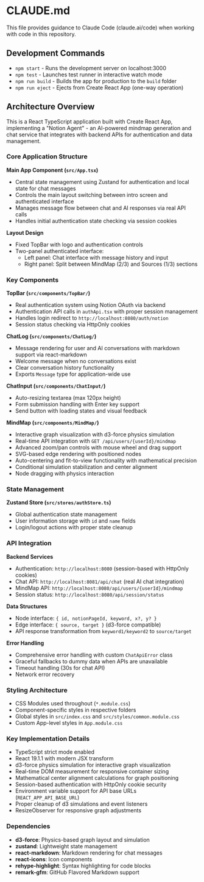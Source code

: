 # CLAUDE.md

This file provides guidance to Claude Code (claude.ai/code) when working with code in this repository.

## Development Commands

- `npm start` - Runs the development server on localhost:3000
- `npm test` - Launches test runner in interactive watch mode
- `npm run build` - Builds the app for production to the `build` folder
- `npm run eject` - Ejects from Create React App (one-way operation)

## Architecture Overview

This is a React TypeScript application built with Create React App, implementing a "Notion Agent" - an AI-powered mindmap generation and chat service that integrates with backend APIs for authentication and data management.

### Core Application Structure

**Main App Component (`src/App.tsx`)**
- Central state management using Zustand for authentication and local state for chat messages
- Controls the main layout switching between intro screen and authenticated interface
- Manages message flow between chat and AI responses via real API calls
- Handles initial authentication state checking via session cookies

**Layout Design**
- Fixed TopBar with logo and authentication controls
- Two-panel authenticated interface:
  - Left panel: Chat interface with message history and input
  - Right panel: Split between MindMap (2/3) and Sources (1/3) sections

### Key Components

**TopBar (`src/components/TopBar/`)**
- Real authentication system using Notion OAuth via backend
- Authentication API calls in `authApi.tsx` with proper session management
- Handles login redirect to `http://localhost:8080/auth/notion`
- Session status checking via HttpOnly cookies

**ChatLog (`src/components/ChatLog/`)**
- Message rendering for user and AI conversations with markdown support via react-markdown
- Welcome message when no conversations exist
- Clear conversation history functionality
- Exports `Message` type for application-wide use

**ChatInput (`src/components/ChatInput/`)**
- Auto-resizing textarea (max 120px height)
- Form submission handling with Enter key support
- Send button with loading states and visual feedback

**MindMap (`src/components/MindMap/`)**
- Interactive graph visualization with d3-force physics simulation
- Real-time API integration with `GET /api/users/{userId}/mindmap`
- Advanced zoom/pan controls with mouse wheel and drag support
- SVG-based edge rendering with positioned nodes
- Auto-centering and fit-to-view functionality with mathematical precision
- Conditional simulation stabilization and center alignment
- Node dragging with physics interaction

### State Management

**Zustand Store (`src/stores/authStore.ts`)**
- Global authentication state management
- User information storage with `id` and `name` fields
- Login/logout actions with proper state cleanup

### API Integration

**Backend Services**
- Authentication: `http://localhost:8080` (session-based with HttpOnly cookies)
- Chat API: `http://localhost:8081/api/chat` (real AI chat integration)
- MindMap API: `http://localhost:8080/api/users/{userId}/mindmap`
- Session status: `http://localhost:8080/api/session/status`

**Data Structures**
- Node interface: `{ id, notionPageId, keyword, x?, y? }`
- Edge interface: `{ source, target }` (d3-force compatible)
- API response transformation from `keyword1/keyword2` to `source/target`

**Error Handling**
- Comprehensive error handling with custom `ChatApiError` class
- Graceful fallbacks to dummy data when APIs are unavailable
- Timeout handling (30s for chat API)
- Network error recovery

### Styling Architecture

- CSS Modules used throughout (`*.module.css`)
- Component-specific styles in respective folders
- Global styles in `src/index.css` and `src/styles/common.module.css`
- Custom App-level styles in `App.module.css`

### Key Implementation Details

- TypeScript strict mode enabled
- React 19.1.1 with modern JSX transform
- d3-force physics simulation for interactive graph visualization
- Real-time DOM measurement for responsive container sizing
- Mathematical center alignment calculations for graph positioning
- Session-based authentication with HttpOnly cookie security
- Environment variable support for API base URLs (`REACT_APP_API_BASE_URL`)
- Proper cleanup of d3 simulations and event listeners
- ResizeObserver for responsive graph adjustments

### Dependencies

- **d3-force**: Physics-based graph layout and simulation
- **zustand**: Lightweight state management
- **react-markdown**: Markdown rendering for chat messages
- **react-icons**: Icon components
- **rehype-highlight**: Syntax highlighting for code blocks
- **remark-gfm**: GitHub Flavored Markdown support